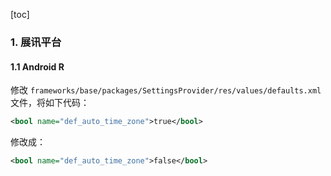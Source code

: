 [toc]

### 1. 展讯平台

#### 1.1 Android R

修改 `frameworks/base/packages/SettingsProvider/res/values/defaults.xml` 文件，将如下代码：

```xml
<bool name="def_auto_time_zone">true</bool>
```

修改成：

```xml
<bool name="def_auto_time_zone">false</bool>
```

